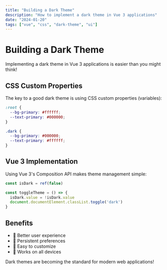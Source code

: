 ```yaml
---
title: "Building a Dark Theme"
description: "How to implement a dark theme in Vue 3 applications"
date: "2024-01-20"
tags: ["vue", "css", "dark-theme", "ui"]
---
```


# Building a Dark Theme

Implementing a dark theme in Vue 3 applications is easier than you might think!

## CSS Custom Properties

The key to a good dark theme is using CSS custom properties (variables):

```css
:root {
  --bg-primary: #ffffff;
  --text-primary: #000000;
}

.dark {
  --bg-primary: #000000;
  --text-primary: #ffffff;
}
```

## Vue 3 Implementation

Using Vue 3's Composition API makes theme management simple:

```typescript
const isDark = ref(false)

const toggleTheme = () => {
  isDark.value = !isDark.value
  document.documentElement.classList.toggle('dark')
}
```

## Benefits

- 🌙 Better user experience
- 💾 Persistent preferences
- 🎨 Easy to customize
- 📱 Works on all devices

Dark themes are becoming the standard for modern web applications! 